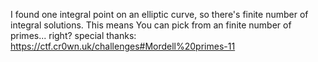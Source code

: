  I found one integral point on an elliptic curve, so there's finite number of integral solutions.
This means You can pick from an finite number of primes... right?
special thanks: https://ctf.cr0wn.uk/challenges#Mordell%20primes-11

